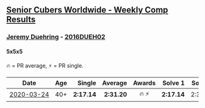 <style>table {white-space: nowrap;}</style>

## [Senior Cubers Worldwide - Weekly Comp Results](/scw-comp/results/)
### [Jeremy Duehring](../jeremy_duehring.md) - [2016DUEH02](https://www.worldcubeassociation.org/persons/2016DUEH02?event=555)
#### 5x5x5

🔥 = PR average, ⚡ = PR single.

| Date | Age | Single | Average | Awards | Solve 1 | Solve 2 | Solve 3 | Solve 4 | Solve 5 | Video |
| :--: | :--: | --: | --: | :--: | --: | --: | --: | --: | --: | :-- |
| [2020-03-24](../../results/555/2020-03-24.md) | 40+ | **2:17.14** | **2:31.20** | 🔥 ⚡ | **2:17.14** | 2:34.65 | 2:24.55 | 2:40.22 | 2:34.40 | [Link](https://www.facebook.com/events/5078365835514885/permalink/5082560948428707/) |


<!-- Global site tag (gtag.js) - Google Analytics -->
<script async src="https://www.googletagmanager.com/gtag/js?id=UA-86348435-3"></script>
<script>window.dataLayer = window.dataLayer || []; function gtag() {dataLayer.push(arguments);} gtag('js', new Date()); gtag('config', 'UA-86348435-3');</script>
